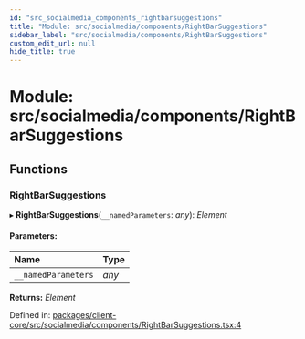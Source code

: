 ```yaml
---
id: "src_socialmedia_components_rightbarsuggestions"
title: "Module: src/socialmedia/components/RightBarSuggestions"
sidebar_label: "src/socialmedia/components/RightBarSuggestions"
custom_edit_url: null
hide_title: true
---
```


# Module: src/socialmedia/components/RightBarSuggestions

## Functions

### RightBarSuggestions

▸ **RightBarSuggestions**(`__namedParameters`: *any*): *Element*

#### Parameters:

Name | Type |
:------ | :------ |
`__namedParameters` | *any* |

**Returns:** *Element*

Defined in: [packages/client-core/src/socialmedia/components/RightBarSuggestions.tsx:4](https://github.com/xr3ngine/xr3ngine/blob/77d12cea0/packages/client-core/src/socialmedia/components/RightBarSuggestions.tsx#L4)
